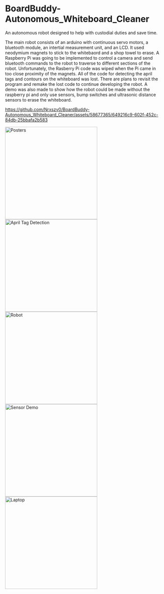 # BoardBuddy-Autonomous_Whiteboard_Cleaner
An autonomous robot designed to help with custodial duties and save time.

The main robot consists of an arduino with continuous servo motors, a bluetooth module, an intertial measurement unit, and an LCD. It used neodymium magnets to stick to the whitebaord and a shop towel to erase. 
A Raspberry Pi was going to be implemented to control a camera and send bluetooth commands to the robot to traverse to different sections of the robot.
Unfortunately, the Rasberry Pi code was wiped when the Pi came in too close proximity of the magnets. All of the code for detecting the april tags and contours on the whiteboard was lost. There are plans to revisit the program and remake the lost code to continue developing the robot.
A demo was also made to show how the robot could be made without the raspberry pi and only use sensors, bump switches and ultrasonic distance sensors to erase the whiteboard. 




https://github.com/Nrxszv0/BoardBuddy-Autonomous_Whiteboard_Cleaner/assets/58677365/649216c9-602f-452c-84db-25bbafa2b583

<img width="300" alt="Posters" src="https://github.com/Nrxszv0/BoardBuddy-Autonomous_Whiteboard_Cleaner/assets/58677365/455215aa-4a37-485c-8d60-6f5f290d99fc">
<img width="300" alt="April Tag Detection" src="https://github.com/Nrxszv0/BoardBuddy-Autonomous_Whiteboard_Cleaner/assets/58677365/1ec3934f-0681-4be0-8d8d-1568492d839b">
<img width="300" alt="Robot" src="https://github.com/Nrxszv0/BoardBuddy-Autonomous_Whiteboard_Cleaner/assets/58677365/06dfb4b2-b7f0-4fd3-807a-853cfdbdbba2">
<img width="300" alt="Sensor Demo" src="https://github.com/Nrxszv0/BoardBuddy-Autonomous_Whiteboard_Cleaner/assets/58677365/d23e28aa-6339-4580-a103-ede5a4e0081f">
<img width="300" alt="Laptop" src="https://github.com/Nrxszv0/BoardBuddy-Autonomous_Whiteboard_Cleaner/assets/58677365/19ef642b-de27-4476-85a1-aeefa7c872ac">



